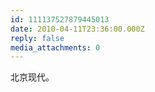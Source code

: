```yaml
---
id: 111137527879445013
date: 2010-04-11T23:36:00.000Z
reply: false
media_attachments: 0
---
```


北京现代。 ​​​​

